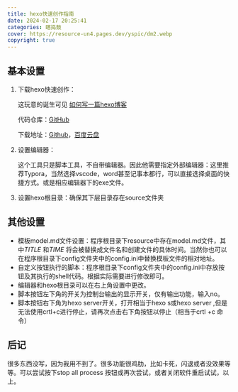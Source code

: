 ```yaml
---
title: hexo快速创作指南 
date: 2024-02-17 20:25:41
categories: 瞎捣鼓
cover: https://resource-un4.pages.dev/yspic/dm2.webp
copyright: true
---
```


## 基本设置

1. 下载hexo快速创作：

	这玩意的诞生可见 [如何写一篇hexo博客](https://57d02.cn/2024/01/29/%E5%A6%82%E4%BD%95%E5%86%99%E4%B8%80%E7%AF%87hexo%E5%8D%9A%E5%AE%A2/)

	代码仓库：[GitHub](https://github.com/57Darling02/Typor-with-hexo)

	下载地址：[Github](https://github.com/57Darling02/Typor-with-hexo/raw/main/dist/main.zip)，[百度云盘](https://pan.baidu.com/s/12UKEueoSrfS_SRxhtyqwoQ?pwd=4p62)

2. 设置编辑器：

	这个工具只是脚本工具，不自带编辑器。因此他需要指定外部编辑器：这里推荐Typora，当然选择vscode，word甚至记事本都行，可以直接选择桌面的快捷方式。或是相应编辑器下的exe文件。

3. 设置hexo根目录：确保其下层目录存在source文件夹

## 其他设置

- 模板model.md文件设置：程序根目录下resource中存在model.md文件，其中$TITLE$ 和$TIME$ 将会被替换成文件名和创建文件的具体时间。当然你也可以在程序根目录下config文件夹中的config.ini中替换模板文件的相对地址。
- 自定义按钮执行的脚本：程序根目录下config文件夹中的config.ini中存放按钮及其执行的shell代码。根据实际需要进行修改即可。
- 编辑器和hexo根目录可以在右上角设置中更改。
- 脚本按钮左下角的开关为控制台输出的显示开关，仅有输出功能，输入no。
- 脚本按钮右下角为hexo server开关，打开相当于hexo s或hexo server ,但是无法使用crtl+c进行停止，请再次点击右下角按钮以停止（相当于crtl +c 命令）

## 后记

​	很多东西没写，因为我用不到了。很多功能很鸡肋，比如卡死，闪退或者没效果等等。可以尝试按下stop all process 按钮或再次尝试，或者关闭软件重启试试，以上。





